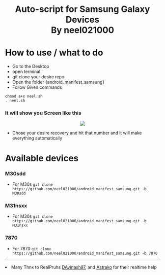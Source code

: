 <h1 align="center">
  <br>
  <a>Auto-script for Samsung Galaxy Devices</a>
  <br>
   By neel021000
  <br>
</h1> 

# How to use / what to do

  - Go to the Desktop
  - open terminal  
  - git clone your desire repo 
  - Open the folder {android_manifest_samsung}
  - Follow Given commands

```
chmod a+x neel.sh 
. neel.sh
```
### It will show you Screen like this

<div align="center">
    <img src="https://i.imgur.com/OGTSuCJ.png"/>
</div>

  - Chose your desire recovery and hit that number and it will make everything automatically

# Available devices

### M30sdd
  - For M30s ```git clone https://github.com/neel021000/android_manifest_samsung.git -b M30sdd```

### M31nsxx
  - For M30s ```git clone https://github.com/neel021000/android_manifest_samsung.git -b M31nsxx```

### 7870
  - For 7870 ```git clone https://github.com/neel021000/android_manifest_samsung.git -b 7870```

   
***
<li> Many Thnx to RealPruhs <a href="https://github.com/davinash97">DAvinash97</a>, and <a href="https://github.com/Astrako">Astrako</a> for their realtime help</li>
